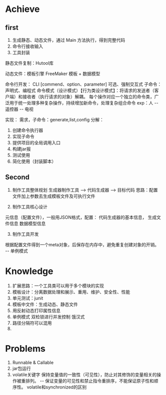 


# Achieve

## first

1. 生成静态、动态文件，通过 Main 方法执行，得到完整代码
2. 命令行接收输入
3. 工具封装

静态文件复制：Hutool库

动态文件：模板引擎 FreeMaker 模板 + 数据模型

命令行开发：
CLI [commend、option、parameter]  可选、强制交互式
子命令：声明式、编程式
命令模式（设计模式）【行为类设计模式】：将请求的发送者（客户端）和接收者（执行请求的对象）解耦。
每个操作对应一个独立的命令类，广泛用于统一处理多种复杂操作，持续增加新命令，处理复杂组合命令
exp：人 -- 遥控器 -- 电视

实现：
需求，子命令：generate,list,config
分解：
1. 创建命令执行器
2. 实现子命令
3. 提供项目的全局调用入口
4. 构建jar报
5. 测试使用
6. 简化使用（封装脚本）

## Second

1. 制作工具整体规划
     生成器制作工具 --> 代码生成器 --> 目标代码
     思路：配置文件加上参数去生成模板文件及可执行文件


2. 制作工具核心设计

元信息（配置文件），一般用JSON格式，配置：
代码生成器的基本信息，
生成文件信息
数据模型信息

3. 制作工具开发

根据配置文件得到一个meta对象，后保存在内存中，避免重复创建对象的开销。  -- 单例模式



# Knowledge

1. 扩展思路：一个工具类可以用于多个模块的实现
2. 模板设计：分离数据处理和展示、重用、维护、安全性、性能
3. 单元测试：junit
4. 模板中文件：生成动态、静态文件
5. 用反射动态打印属性信息
6. 单例模式
双检锁进行并发控制
饿汉式
7. 路径分隔符可以混用
8. 


# Problems

1. Runnable & Callable
2. jar包运行
3. volatile关键字
保持变量值的一致性（可见性），防止对其修饰的变量相关的操作被重排列。  -- 保证变量的可见性和禁止指令重排序，不能保证原子性和顺序性。
volatile和synchronized的区别
